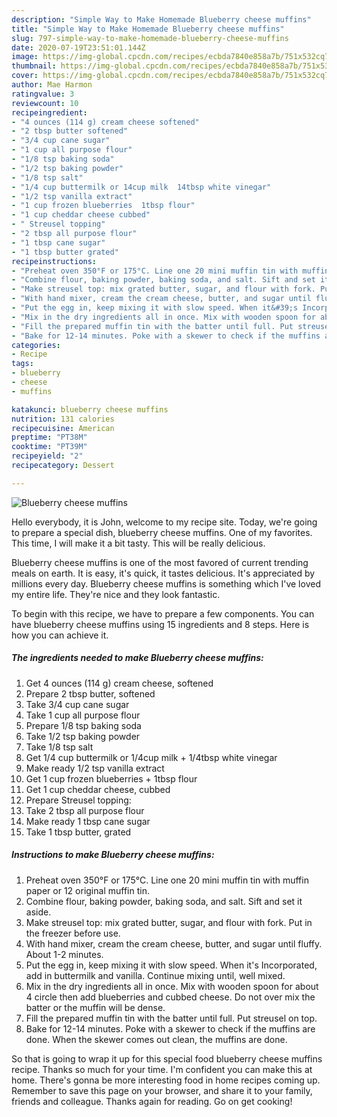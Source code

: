 ```yaml
---
description: "Simple Way to Make Homemade Blueberry cheese muffins"
title: "Simple Way to Make Homemade Blueberry cheese muffins"
slug: 797-simple-way-to-make-homemade-blueberry-cheese-muffins
date: 2020-07-19T23:51:01.144Z
image: https://img-global.cpcdn.com/recipes/ecbda7840e858a7b/751x532cq70/blueberry-cheese-muffins-recipe-main-photo.jpg
thumbnail: https://img-global.cpcdn.com/recipes/ecbda7840e858a7b/751x532cq70/blueberry-cheese-muffins-recipe-main-photo.jpg
cover: https://img-global.cpcdn.com/recipes/ecbda7840e858a7b/751x532cq70/blueberry-cheese-muffins-recipe-main-photo.jpg
author: Mae Harmon
ratingvalue: 3
reviewcount: 10
recipeingredient:
- "4 ounces (114 g) cream cheese softened"
- "2 tbsp butter softened"
- "3/4 cup cane sugar"
- "1 cup all purpose flour"
- "1/8 tsp baking soda"
- "1/2 tsp baking powder"
- "1/8 tsp salt"
- "1/4 cup buttermilk or 14cup milk  14tbsp white vinegar"
- "1/2 tsp vanilla extract"
- "1 cup frozen blueberries  1tbsp flour"
- "1 cup cheddar cheese cubbed"
- " Streusel topping"
- "2 tbsp all purpose flour"
- "1 tbsp cane sugar"
- "1 tbsp butter grated"
recipeinstructions:
- "Preheat oven 350°F or 175°C. Line one 20 mini muffin tin with muffin paper or 12 original muffin tin."
- "Combine flour, baking powder, baking soda, and salt. Sift and set it aside."
- "Make streusel top: mix grated butter, sugar, and flour with fork. Put in the freezer before use."
- "With hand mixer, cream the cream cheese, butter, and sugar until fluffy. About 1-2 minutes."
- "Put the egg in, keep mixing it with slow speed. When it&#39;s Incorporated, add in buttermilk and vanilla. Continue mixing until, well mixed."
- "Mix in the dry ingredients all in once. Mix with wooden spoon for about 4 circle then add blueberries and cubbed cheese. Do not over mix the batter or the muffin will be dense."
- "Fill the prepared muffin tin with the batter until full. Put streusel on top."
- "Bake for 12-14 minutes. Poke with a skewer to check if the muffins are done. When the skewer comes out clean, the muffins are done."
categories:
- Recipe
tags:
- blueberry
- cheese
- muffins

katakunci: blueberry cheese muffins 
nutrition: 131 calories
recipecuisine: American
preptime: "PT38M"
cooktime: "PT39M"
recipeyield: "2"
recipecategory: Dessert

---
```



![Blueberry cheese muffins](https://img-global.cpcdn.com/recipes/ecbda7840e858a7b/751x532cq70/blueberry-cheese-muffins-recipe-main-photo.jpg)

Hello everybody, it is John, welcome to my recipe site. Today, we're going to prepare a special dish, blueberry cheese muffins. One of my favorites. This time, I will make it a bit tasty. This will be really delicious.

Blueberry cheese muffins is one of the most favored of current trending meals on earth. It is easy, it's quick, it tastes delicious. It's appreciated by millions every day. Blueberry cheese muffins is something which I've loved my entire life. They're nice and they look fantastic.




To begin with this recipe, we have to prepare a few components. You can have blueberry cheese muffins using 15 ingredients and 8 steps. Here is how you can achieve it.

<!--inarticleads1-->

##### The ingredients needed to make Blueberry cheese muffins:

1. Get 4 ounces (114 g) cream cheese, softened
1. Prepare 2 tbsp butter, softened
1. Take 3/4 cup cane sugar
1. Take 1 cup all purpose flour
1. Prepare 1/8 tsp baking soda
1. Take 1/2 tsp baking powder
1. Take 1/8 tsp salt
1. Get 1/4 cup buttermilk or 1/4cup milk + 1/4tbsp white vinegar
1. Make ready 1/2 tsp vanilla extract
1. Get 1 cup frozen blueberries + 1tbsp flour
1. Get 1 cup cheddar cheese, cubbed
1. Prepare  Streusel topping:
1. Take 2 tbsp all purpose flour
1. Make ready 1 tbsp cane sugar
1. Take 1 tbsp butter, grated




<!--inarticleads2-->

##### Instructions to make Blueberry cheese muffins:

1. Preheat oven 350°F or 175°C. Line one 20 mini muffin tin with muffin paper or 12 original muffin tin.
1. Combine flour, baking powder, baking soda, and salt. Sift and set it aside.
1. Make streusel top: mix grated butter, sugar, and flour with fork. Put in the freezer before use.
1. With hand mixer, cream the cream cheese, butter, and sugar until fluffy. About 1-2 minutes.
1. Put the egg in, keep mixing it with slow speed. When it&#39;s Incorporated, add in buttermilk and vanilla. Continue mixing until, well mixed.
1. Mix in the dry ingredients all in once. Mix with wooden spoon for about 4 circle then add blueberries and cubbed cheese. Do not over mix the batter or the muffin will be dense.
1. Fill the prepared muffin tin with the batter until full. Put streusel on top.
1. Bake for 12-14 minutes. Poke with a skewer to check if the muffins are done. When the skewer comes out clean, the muffins are done.




So that is going to wrap it up for this special food blueberry cheese muffins recipe. Thanks so much for your time. I'm confident you can make this at home. There's gonna be more interesting food in home recipes coming up. Remember to save this page on your browser, and share it to your family, friends and colleague. Thanks again for reading. Go on get cooking!
